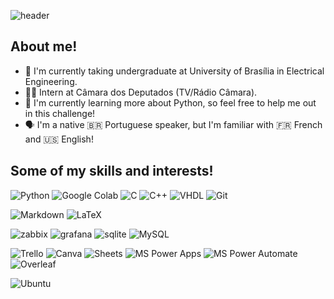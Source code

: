 <!--
**jgarconi/jgarconi** is a ✨ _special_ ✨ repository because its `README.md` (this file) appears on your GitHub profile.

Here are some ideas to get you started:

- 🔭 I’m currently working on ...
- 🌱 I’m currently learning ...
- 👯 I’m looking to collaborate on ...
- 🤔 I’m looking for help with ...
- 💬 Ask me about ...
- 📫 How to reach me: ...
- 😄 Pronouns: ...
- ⚡ Fun fact: ...
-->
![header](https://capsule-render.vercel.app/api?type=waving&height=220&color=gradient&customColorList=0,1,2,3,5,6,7,9,10,11,12,13,14,15,16,18,19,20,21,22,23,24,25,26,27,30&text=Hi%20there,%20I'm%20Juliana!&fontAlignY=40&reversal=true&animation=fadeIn)
## About me!

- 🔭 I'm currently taking undergraduate at University of Brasília in Electrical Engineering.
- 👷‍♀️ Intern at Câmara dos Deputados (TV/Rádio Câmara).
- 🌱 I'm currently learning more about Python, so feel free to help me out in this challenge!
- 🗣️ I'm a native :brazil: Portuguese speaker, but I'm familiar with :fr: French and :us: English! 


## Some of my skills and interests!

![Python](https://img.shields.io/badge/Python-3776AB?style=for-the-badge&logo=python&logoColor=white) ![Google Colab](https://img.shields.io/badge/google%20colab-F9AB00.svg?style=for-the-badge&logo=googlecolab&logoColor=white) ![C](https://img.shields.io/badge/C-00599C?style=for-the-badge&logo=c&logoColor=white) ![C++](https://img.shields.io/badge/C%2B%2B-00599C?style=for-the-badge&logo=c%2B%2B&logoColor=white) ![VHDL](https://abrir.link/tnYvC)  ![Git](https://img.shields.io/badge/Git-F05032?style=for-the-badge&logo=git&logoColor=white) 

 ![Markdown](https://img.shields.io/badge/markdown-%23000000.svg?style=for-the-badge&logo=markdown&logoColor=white) ![LaTeX](https://img.shields.io/badge/LaTeX-47A141?style=for-the-badge&logo=LaTeX&logoColor=white) 

![zabbix](https://img.shields.io/badge/Zabbix-d41c24.svg?style=for-the-badge&logo=data:image/svg+xml;base64,PHN2ZyB4bWxucz0iaHR0cDovL3d3dy53My5vcmcvMjAwMC9zdmciIHdpZHRoPSI2NCIgaGVpZ2h0PSI2NCI+PHBhdGggZD0iTTAgMGg2NHY2NEgweiIgZmlsbD0iI2QzMWYyNiIvPjxwYXRoIGQ9Ik0xOC44IDE1LjM4MmgyNi4zOTN2My40MjRsLTIxLjI0IDI2LjAyN2gyMS43NDR2My43ODRIMTguMjkzdi0zLjQzbDIxLjI0LTI2LjAySDE4Ljh6IiBmaWxsPSIjZmZmIi8+PC9zdmc+) ![grafana](https://img.shields.io/badge/Grafana-F46800?style=for-the-badge&logo=grafana&logoColor=white) ![sqlite](https://img.shields.io/badge/SQLite-07405E?style=for-the-badge&logo=sqlite&logoColor=white) ![MySQL](https://img.shields.io/badge/MySQL-005C84?style=for-the-badge&logo=mysql&logoColor=white)

![Trello](https://img.shields.io/badge/Trello-0052CC?style=for-the-badge&logo=trello&logoColor=white) ![Canva](https://img.shields.io/badge/Canva-%2300C4CC.svg?style=for-the-badge&logo=Canva&logoColor=white) ![Sheets](https://img.shields.io/badge/Google%20Sheets-34A853?style=for-the-badge&logo=google-sheets&logoColor=white) ![MS Power Apps](https://abrir.link/VcWCp) ![MS Power Automate](https://abrir.link/aRZDz) ![Overleaf](https://img.shields.io/badge/Overleaf-47A141?style=for-the-badge&logo=Overleaf&logoColor=white) 

![Ubuntu](https://img.shields.io/badge/Ubuntu-E95420?style=for-the-badge&logo=ubuntuo&logoColor=white)

